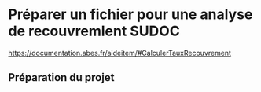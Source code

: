 # Préparer un fichier pour une analyse de recouvremlent SUDOC
https://documentation.abes.fr/aideitem/#CalculerTauxRecouvrement

## Préparation du projet

